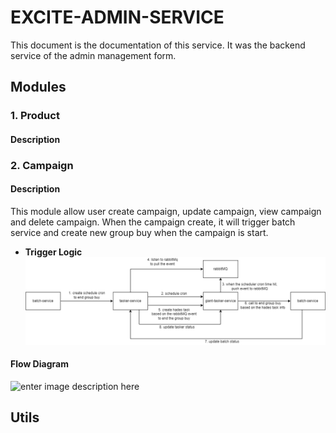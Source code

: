 # EXCITE-ADMIN-SERVICE
This document is the documentation of this service. It was the backend service of the admin management form. 

## Modules
### 1. Product
#### Description

### 2. Campaign
#### Description
This module allow user create campaign, update campaign, view campaign and delete campaign. When the campaign create, it will trigger batch service and create new group buy when the campaign is start.

- **Trigger Logic**
![enter image description here](./images/8excite-%20%E2%9C%94%EF%B8%8F%20Group%20buy%20deadline%20scheduler.drawio.png)

#### Flow Diagram
![enter image description here](./images/8excite-%E2%AC%9C%20SH%20-%20Group%20buy%20campaign.drawio.png)


## Utils